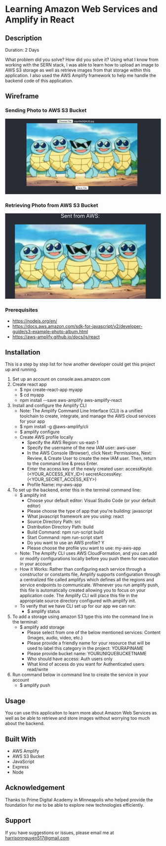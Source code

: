 # Learning Amazon Web Services and Amplify in React

## Description

Duration: 2 Days

What problem did you solve? How did you solve it?
Using what I know from working with the SERN stack, I was able to learn how to upload an image to AWS S3 storage as well as retrieve images from that storage within this application. I also used the AWS Amplify framework to help me handle the backend code of this application.

<!-- To see the fully functional site, please visit: DEPLOYED VERSION OF APP -->

## Wireframe
 
### Sending Photo to AWS S3 Bucket 
![Screenshot 1](public/image1.png)

### Retrieving Photo from AWS S3 Bucket 
![Screenshot 2](public/image2.png)

### Prerequisites

* https://nodejs.org/en/
* https://docs.aws.amazon.com/sdk-for-javascript/v2/developer-guide/s3-example-photo-album.html
* https://aws-amplify.github.io/docs/js/react

## Installation
This is a step by step list for how another developer could get this project up and running.

1. Set up an account on console.aws.amazon.com
2. Create react app
    * $ npx create-react-app myapp
    * $ cd myapp
    * npm install --save aws-amplify aws-amplify-react
3.  Install and configure the Amplify CLI
    * Note: The Amplify Command Line Interface (CLI) is a unified toolchain to create, integrate, and manage the AWS cloud services for your app
    * $ npm install -g @aws-amplify/cli
    * $ amplify configure
    * Create AWS profile locally
        * Specify the AWS Region: us-east-1
        * Specify the username of the new IAM user: aws-user
        * In the AWS Console (Browser), click Next: Permissions, Next: Review, & Create User to create the new IAM user. Then, return to the command line & press Enter.
        * Enter the access key of the newly created user:
        accessKeyId: (<YOUR_ACCESS_KEY_ID>)
        secretAccessKey: (<YOUR_SECRET_ACCESS_KEY>)
        * Profile Name: my-aws-app
5. To set up the backend, enter this in the terminal command line:
    * $ amplify init
        * Choose your default editor: Visual Studio Code (or your default editor)
        * Please choose the type of app that you're building: javascript
        * What javascript framework are you using: react
        * Source Directory Path: src
        * Distribution Directory Path: build
        * Build Command: npm run-script build
        * Start Command: npm run-script start
        * Do you want to use an AWS profile? Y
        * Please choose the profile you want to use: my-aws-app
    * Note: The Amplify CLI uses AWS CloudFormation, and you can add or modify configurations locally before you push them for execution in your account
    * How it Works: Rather than configuring each service through a constructor or constants file, Amplify supports configuration through a centralized file called amplifys which defines all the regions and service endpoints to communicate. Whenever you run amplify push, this file is automatically created allowing you to focus on your application code. The Amplify CLI will place this file in the appropriate source directory configured with amplify init.
    * To verify that we have CLI set up for our app we can run:
        * $ amplify status
6. To add a storage using amazon S3 type this into the command line in the terminal:
    * $ amplify add storage
        * Please select from one of the below mentioned services: Content (Images, audio, video, etc.)
        * Please provide a friendly name for your resource that will be used to label this category in the project: YOURAPINAME
        * Please provide bucket name: YOURUNIQUEBUCKETNAME
        * Who should have access: Auth users only
        * What kind of access do you want for Authenticated users read/write
7. Run command below in command line to create the service in your account
    * $ amplify push

## Usage
You can use this applicaiton to learn more about Amazon Web Services as well as be able to retrieve and store images without worrying too much about the backend. 

## Built With
* AWS Amplify
* AWS S3 Bucket
* JavaScript
* Express
* Node

## Acknowledgement
Thanks to Prime Digital Academy in Minneapolis who helped provide the foundation for me to be able to explore new technologies efficiently.

## Support
If you have suggestions or issues, please email me at harrisonnguyen517@gmail.com

